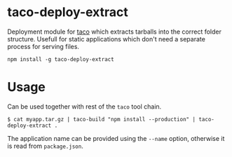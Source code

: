 # taco-deploy-extract

Deployment module for [taco](https://github.com/maxogden/taco) which extracts tarballs into the correct folder structure. Usefull for static applications which don't need a separate process for serving files.

	npm install -g taco-deploy-extract

# Usage

Can be used together with rest of the `taco` tool chain.

	$ cat myapp.tar.gz | taco-build "npm install --production" | taco-deploy-extract .

The application name can be provided using the `--name` option, otherwise it is read from `package.json`.

